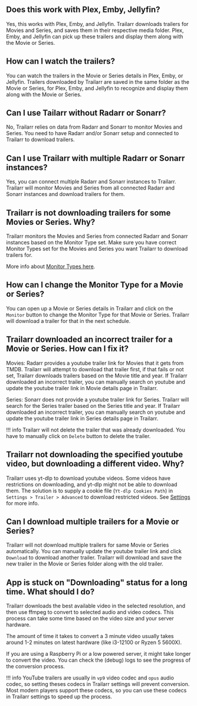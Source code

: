 ## Does this work with Plex, Emby, Jellyfin?
Yes, this works with Plex, Emby, and Jellyfin. Trailarr downloads trailers for Movies and Series, and saves them in their respective media folder. Plex, Emby, and Jellyfin can pick up these trailers and display them along with the Movie or Series.


## How can I watch the trailers?
You can watch the trailers in the Movie or Series details in Plex, Emby, or Jellyfin. Trailers downloaded by Trailarr are saved in the same folder as the Movie or Series, for Plex, Emby, and Jellyfin to recognize and display them along with the Movie or Series.


## Can I use Tailarr without Radarr or Sonarr?
No, Trailarr relies on data from Radarr and Sonarr to monitor Movies and Series. You need to have Radarr and/or Sonarr setup and connected to Trailarr to download trailers.


## Can I use Trailarr with multiple Radarr or Sonarr instances?
Yes, you can connect multiple Radarr and Sonarr instances to Trailarr. Trailarr will monitor Movies and Series from all connected Radarr and Sonarr instances and download trailers for them.


## Trailarr is not downloading trailers for some Movies or Series. Why?
Trailarr monitors the Movies and Series from connected Radarr and Sonarr instances based on the Monitor Type set. Make sure you have correct Monitor Types set for the Movies and Series you want Trailarr to download trailers for.

More info about [Monitor Types here](../usage/connections.md#monitor-types).


## How can I change the Monitor Type for a Movie or Series?
You can open up a Movie or Series details in Trailarr and click on the `Monitor` button to change the Monitor Type for that Movie or Series. Trailarr will download a trailer for that in the next schedule.


## Trailarr downloaded an incorrect trailer for a Movie or Series. How can I fix it?
Movies: Radarr provides a youtube trailer link for Movies that it gets from TMDB. Trailarr will attempt to download that trailer first, if that fails or not set, Trailarr downloads trailers based on the Movie title and year. If Trailarr downloaded an incorrect trailer, you can manually search on youtube and update the youtube trailer link in Movie details page in Trailarr.

Series: Sonarr does not provide a youtube trailer link for Series. Trailarr will search for the Series trailer based on the Series title and year. If Trailarr downloaded an incorrect trailer, you can manually search on youtube and update the youtube trailer link in Series details page in Trailarr.


!!! info
    Trailarr will not delete the trailer that was already downloaded. You have to manually click on `Delete` button to delete the trailer.

## Trailarr not downloading the specified youtube video, but downloading a different video. Why?
Trailarr uses yt-dlp to download youtube videos. Some videos have restrictions on downloading, and yt-dlp might not be able to download them. The solution is to supply a cookie file (`Yt-dlp Cookies Path`) in `Settings > Trailer > Advanced` to download restricted videos. See [Settings](../usage/general-settings.md) for more info.


## Can I download multiple trailers for a Movie or Series?
Trailarr will not download multiple trailers for same Movie or Series automatically. You can manually update the youtube trailer link and click `Download` to download another trailer. Trailarr will download and save the new trailer in the Movie or Series folder along with the old trailer.

## App is stuck on "Downloading" status for a long time. What should I do?
Trailarr downloads the best available video in the selected resolution, and then use ffmpeg to convert to selected audio and video codecs. This process can take some time based on the video size and your server hardware. 

The amount of time it takes to convert a 3 minute video usually takes around 1-2 minutes on latest hardware (like i3-12100 or Ryzen 5 5600X). 

If you are using a Raspberry Pi or a low powered server, it might take longer to convert the video. You can check the (debug) logs to see the progress of the conversion process.

!!! info
    YouTube trailers are usually in `vp9` video codec and `opus` audio codec, so setting theses codecs in Trailarr settings will prevent conversion. Most modern players support these codecs, so you can use these codecs in Trailarr settings to speed up the process.